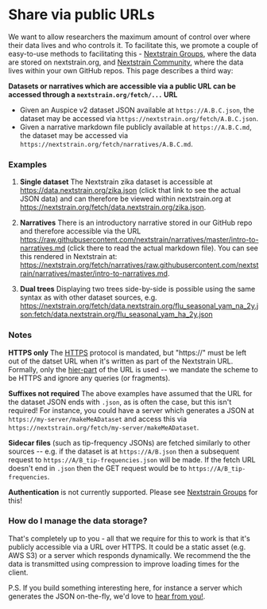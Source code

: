 # Share via public URLs

We want to allow researchers the maximum amount of control over where their data lives and who controls it.
To facilitate this, we promote a couple of easy-to-use methods to facilitating this - [Nextstrain Groups](./groups/index), where the data are stored on nextstrain.org, and [Nextstrain Community](./community-builds), where the data lives within your own GitHub repos.
This page describes a third way:

**Datasets or narratives which are accessible via a public URL can be accessed through a `nextstrain.org/fetch/...` URL**

* Given an Auspice v2 dataset JSON available at `https://A.B.C.json`, the dataset may be accessed via `https://nextstrain.org/fetch/A.B.C.json`.
* Given a narrative markdown file publicly available at `https://A.B.C.md`, the dataset may be accessed via `https://nextstrain.org/fetch/narratives/A.B.C.md`.


### Examples

1. **Single dataset** The Nextstrain zika dataset is accessible at https://data.nextstrain.org/zika.json (click that link to see the actual JSON data)
and can therefore be viewed within nextstrain.org at https://nextstrain.org/fetch/data.nextstrain.org/zika.json.

2. **Narratives** There is an introductory narrative stored in our GitHub repo and therefore accessible via the URL https://raw.githubusercontent.com/nextstrain/narratives/master/intro-to-narratives.md (click there to read the actual markdown file).
You can see this rendered in Nextstrain at: https://nextstrain.org/fetch/narratives/raw.githubusercontent.com/nextstrain/narratives/master/intro-to-narratives.md.

3. **Dual trees** Displaying two trees side-by-side is possible using the same syntax as with other dataset sources, e.g. https://nextstrain.org/fetch/data.nextstrain.org/flu_seasonal_yam_na_2y.json:fetch/data.nextstrain.org/flu_seasonal_yam_ha_2y.json



### Notes

**HTTPS only** The [HTTPS](https://developer.mozilla.org/en-US/docs/Glossary/https) protocol is mandated, but "https://" must be left out of the datset URL when it's written as part of the Nextstrain URL.
Formally, only the [hier-part](https://tools.ietf.org/html/rfc3986#section-3) of the URL is used -- we mandate the scheme to be HTTPS and ignore any queries (or fragments).

**Suffixes not required** The above examples have assumed that the URL for the dataset JSON ends with `.json`, as is often the case, but this isn't required! For instance, you could have a server which generates a JSON at `https://my-server/makeMeADataset` and access this via `https://nextstrain.org/fetch/my-server/makeMeADataset`.

**Sidecar files** (such as tip-frequency JSONs) are fetched similarly to other sources -- e.g. if the dataset is at `https://A/B.json` then a subsequent request to `https://A/B_tip-frequencies.json` will be made.
If the fetch URL doesn't end in `.json` then the GET request would be to `https://A/B_tip-frequencies`.

**Authentication** is not currently supported. Please see [Nextstrain Groups](./groups/index) for this!



### How do I manage the data storage?

That's completely up to you - all that we require for this to work is that it's publicly accessible via a URL over HTTPS.
It could be a static asset (e.g. AWS S3) or a server which responds dynamically.
We recommend the the data is transmitted using compression to improve loading times for the client.

P.S. If you build something interesting here, for instance a server which generates the JSON on-the-fly, we'd love to [hear from you!](mailto:hello@nextstrain.org).
